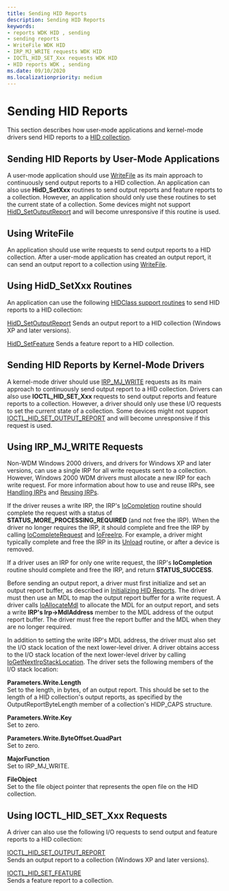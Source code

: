 ```yaml
---
title: Sending HID Reports
description: Sending HID Reports
keywords:
- reports WDK HID , sending
- sending reports
- WriteFile WDK HID
- IRP_MJ_WRITE requests WDK HID
- IOCTL_HID_SET_Xxx requests WDK HID
- HID reports WDK , sending
ms.date: 09/10/2020
ms.localizationpriority: medium
---
```


# Sending HID Reports

This section describes how user-mode applications and kernel-mode drivers send HID reports to a [HID collection](hid-collections.md).

## Sending HID Reports by User-Mode Applications

A user-mode application should use [WriteFile](/windows/win32/api/fileapi/nf-fileapi-writefile) as its main approach to continuously send output reports to a HID collection. An application can also use **HidD_SetXxx** routines to send output reports and feature reports to a collection. However, an application should only use these routines to set the current state of a collection. Some devices might not support [HidD_SetOutputReport](/windows-hardware/drivers/ddi/hidsdi/nf-hidsdi-hidd_setoutputreport) and will become unresponsive if this routine is used.

## Using WriteFile

An application should use write requests to send output reports to a HID collection. After a user-mode application has created an output report, it can send an output report to a collection using [WriteFile](/windows/win32/api/fileapi/nf-fileapi-writefile).

## Using HidD_SetXxx Routines

An application can use the following [HIDClass support routines](/windows-hardware/drivers/ddi/_hid/#hidclass-support-routines) to send HID reports to a HID collection:

[HidD_SetOutputReport](/windows-hardware/drivers/ddi/hidsdi/nf-hidsdi-hidd_setoutputreport)
Sends an output report to a HID collection (Windows XP and later versions).

[HidD_SetFeature](/windows-hardware/drivers/ddi/hidsdi/nf-hidsdi-hidd_setfeature)
Sends a feature report to a HID collection.

## Sending HID Reports by Kernel-Mode Drivers

A kernel-mode driver should use [IRP_MJ_WRITE](../ifs/irp-mj-write.md) requests as its main approach to continuously send output report to a HID collection. Drivers can also use **IOCTL_HID_SET_Xxx** requests to send output reports and feature reports to a collection. However, a driver should only use these I/O requests to set the current state of a collection. Some devices might not support [IOCTL_HID_SET_OUTPUT_REPORT](/windows-hardware/drivers/ddi/hidclass/ni-hidclass-ioctl_hid_set_output_report) and will become unresponsive if this request is used.

## Using IRP_MJ_WRITE Requests

Non-WDM Windows 2000 drivers, and drivers for Windows XP and later versions, can use a single IRP for all write requests sent to a collection. However, Windows 2000 WDM drivers must allocate a new IRP for each write request. For more information about how to use and reuse IRPs, see [Handling IRPs](../kernel/handling-irps.md) and [Reusing IRPs](../kernel/reusing-irps.md).

If the driver reuses a write IRP, the IRP's  [IoCompletion](/windows-hardware/drivers/ddi/wdm/nc-wdm-io_completion_routine) routine should complete the request with a status of **STATUS_MORE_PROCESSING_REQUIRED** (and not free the IRP). When the driver no longer requires the IRP, it should complete and free the IRP by calling [IoCompleteRequest](/windows-hardware/drivers/ddi/wdm/nf-wdm-iocompleterequest) and [IoFreeIrp](/windows-hardware/drivers/ddi/wdm/nf-wdm-iofreeirp). For example, a driver might typically complete and free the IRP in its [Unload](../kernel/unload-routine-functionality.md) routine, or after a device is removed.

If a driver uses an IRP for only one write request, the IRP's **IoCompletion** routine should complete and free the IRP, and return **STATUS_SUCCESS**.

Before sending an output report, a driver must first initialize and set an output report buffer, as described in [Initializing HID Reports](initializing-hid-reports.md). The driver must then use an MDL to map the output report buffer for a write request. A driver calls [IoAllocateMdl](/windows-hardware/drivers/ddi/wdm/nf-wdm-ioallocatemdl) to allocate the MDL for an output report, and sets a write **IRP's Irp->MdlAddress** member to the MDL address of the output report buffer. The driver must free the report buffer and the MDL when they are no longer required.

In addition to setting the write IRP's MDL address, the driver must also set the I/O stack location of the next lower-level driver. A driver obtains access to the I/O stack location of the next lower-level driver by calling [IoGetNextIrpStackLocation](/windows-hardware/drivers/ddi/wdm/nf-wdm-iogetnextirpstacklocation). The driver sets the following members of the I/O stack location:

**Parameters.Write.Length**<br>
Set to the length, in bytes, of an output report. This should be set to the length of a HID collection's output reports, as specified by the OutputReportByteLength member of a collection's HIDP_CAPS structure.

**Parameters.Write.Key**<br>
Set to zero.

**Parameters.Write.ByteOffset.QuadPart**<br>
Set to zero.

**MajorFunction**<br>
Set to IRP_MJ_WRITE.

**FileObject**<br>
Set to the file object pointer that represents the open file on the HID collection.

## Using IOCTL_HID_SET_Xxx Requests

A driver can also use the following I/O requests to send output and feature reports to a HID collection:

[IOCTL_HID_SET_OUTPUT_REPORT](/windows-hardware/drivers/ddi/hidclass/ni-hidclass-ioctl_hid_set_output_report)<br>
Sends an output report to a collection (Windows XP and later versions).

[IOCTL_HID_SET_FEATURE](/windows-hardware/drivers/ddi/hidclass/ni-hidclass-ioctl_hid_set_feature)<br>
Sends a feature report to a collection.
